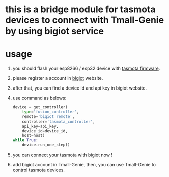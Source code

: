 # this is a bridge module for tasmota devices to connect with Tmall-Genie by using bigiot service



# usage

1. you should flash your esp8266 / esp32 device with [tasmota firmware](https://github.com/arendst/Tasmota).

2. please register a account in [bigiot](https://www.bigiot.net/) website.

3. after that, you can find a device id and api key in bigiot website.

4. use command as belows:

   ```python
   device = get_controller(
       type='fusion_controller',
       remote='bigiot_remote',
       controller='tasmota_controller',
       api_key=api_key,
       device_id=device_id,
       host=host)
   while True:
       device.run_one_step()
   ```

5. you can connect your tasmota with bigiot now !

6. add bigiot account in Tmall-Genie, then, you can use Tmall-Genie to control tasmota devices.